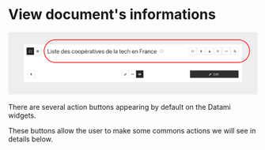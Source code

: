
# View document's informations

<div>
  <img
    alt="TUTORIAL-INTRO-ACTIONS"
    src="https://raw.githubusercontent.com/multi-coop/datami-website-content/main/images/tutorial/commented/tutorial-actions.png"
    />
</div>

There are several action buttons appearing by default on the Datami widgets.

These buttons allow the user to make some commons actions we will see in details below.
